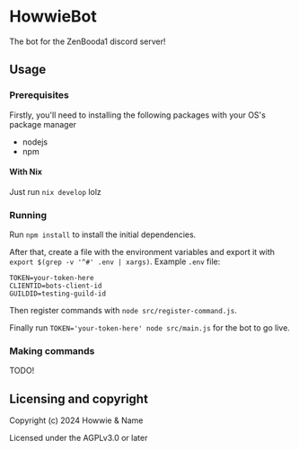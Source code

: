 # HowwieBot

The bot for the ZenBooda1 discord server!

## Usage

### Prerequisites

Firstly, you'll need to installing the following packages with your OS's package manager

- nodejs
- npm

#### With Nix

Just run `nix develop` lolz

### Running

Run `npm install` to install the initial dependencies.

After that, create a file with the environment variables and export it with `export $(grep -v '^#' .env | xargs)`.
Example `.env` file:
```
TOKEN=your-token-here
CLIENTID=bots-client-id
GUILDID=testing-guild-id
```

Then register commands with `node src/register-command.js`.

Finally run `TOKEN='your-token-here' node src/main.js` for the bot to go live.

### Making commands

TODO!

## Licensing and copyright

Copyright (c) 2024 Howwie & Name

Licensed under the AGPLv3.0 or later
